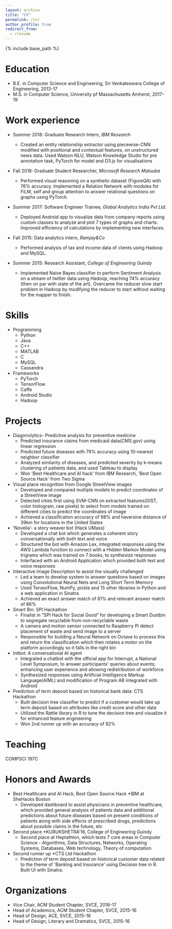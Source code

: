 ```yaml
---
layout: archive
title: "CV"
permalink: /cv/
author_profile: true
redirect_from:
  - /resume
---
```


{% include base_path %}

Education
======
* B.E. in Computer Science and Engineering, Sri Venkateswara College of Engineering, 2013-17
* M.S. in Computer Science, University pf Massachusetts Amherst, 2017-19

Work experience
======
* Summer 2018: Graduate Research Intern,
  *IBM Research*
  * Created an entity relationship extractor using piecewise-CNN modified with positional and contextual features, on unstructured news data. Used Watson NLU, Watson Knowledge Studio for pre annotation task, PyTorch for model and D3.js for visualisations

* Fall 2018: Graduate Student Researcher,
  *Microsoft Research Maluuba*
  * Performed visual reasoning on a synthetic dataset (FigureQA) with 76% accuracy. Implemented a Relation Network with modules for FiLM, self and group attention to answer relational questions on graphs using PyTorch.
  
* Summer 2017: Software Engineer Trainee,
  *Global Analytics India Pvt Ltd.*
  * Deployed Android app to visualize data from company reports using custom classes to analyze and plot 7 types of graphs and charts. Improved efficiency of calculations by implementing new interfaces.
  
* Fall 2015: Data analytics intern,
  *Ramjay&Co*
  * Performed analysis of tax and income data of clients using Hadoop and MySQL.
  
* Summer 2015: Research Assistant,
  *College of Engineering Guindy*
  * Implemented Naive Bayes classifier to perform Sentiment Analysis on a stream of twitter data using Hadoop, reaching 74% accuracy (then on par with state of the art). Overcame the reducer slow start problem in Hadoop by modifying the reducer to start without waiting for the mapper to finish.
  
Skills
======
* Programming
  * Python
  * Java
  * C++
  * MATLAB
  * C
  * MySQL
  * Cassandra
* Frameworks
  * PyTorch
  * TensorFlow
  * Caffe
  * Android Studio
  * Hadoop
  
  
Projects
======
* Diagonolytics- Predictive analysis for preventive medicine
  * Predicted insurance claims from medicaid data(CMS.gov) using linear regression
  * Predicted future diseases with 79% accuracy using 10-nearest neighbor classifier
  * Analyzed similarity of diseases, and predicted severity by k-means clustering of patients data, and used Tableau to display
  * Won 'Best Healthcare and AI hack' from IBM Research, 'Best Open Source Hack' from Two Sigma
* Visual place recognition from Google StreetView images
  * Developed and compared multiple models to predict coordinates of a StreetView image
  * Detected cities first using SVM-CNN on extracted features(GIST, color histogram, raw pixels) to select from models trained on different cities to predict the coordinates of image
  * Achieved a classification accuracy of 98% and haversine distance of 39km for locations in the United States
* ‘Novella’- a story weaver bot (Hack UMass)
  * Developed a chat bot which generates a coherent story conversationally with both text and voice
  * Structured the bot with Amazon Lex, integrated responses using the AWS Lambda function to connect with a Hidden Markov Model using trigrams which was trained on 7 books, to synthesize responses
  * Interfaced with an Android Application which provided both text and voice responses
* Interactive Image Description to assist the visually challenged
  * Led a team to develop system to answer questions based on images using Convolutional Neural Nets and Long Short Term Memory
  * Used TensorFlow, NumPy, pickle and 15 other libraries in Python and a web application in Sinatra
  * Achieved an exact answer match of 61% and relevant answer match of 86%
* Smart Bin: SPI Hackathon
  * Finalist in “SPI Hack for Social Good” for developing a Smart Dustbin to segregate recyclable from non-recyclable waste
  * A camera and motion sensor connected to Raspberry Pi detect placement of waste and send image to a server
  * Responsible for building a Neural Network on Octave to process this and return the classification which then rotates a motor on the platform accordingly so it falls in the right bin
* Intbot: A conversational AI agent
  * Integrated a chatbot with the official app for Interrupt, a National Level Symposium, to answer participants’ queries about events; enhancing user experience and allowing redistribution of workforce
  * Synthesized responses using Artificial Intelligence Markup Language(AIML) and modification of Program AB integrated with Android
* Prediction of term deposit based on historical bank data: CTS Hackathon
  * Built decision tree classifier to predict if a customer would take up term deposit based on attributes like credit score and other data
  * Utilized the Rattle library in R to tune the decision tree and visualize it for enhanced feature engineering
  * Won 2nd runner up with an accuracy of 92%
  
Teaching
======
 COMPSCI 197C
  
Honors and Awards
======
* Best Healthcare and AI Hack, Best Open Source Hack
  *IBM at SheHacks Boston
  * Developed dashboard to assist physicians in preventive healthcare, which provided general analysis of patients data and additional predictions about future diseases based on present conditions of patients along with side effects of prescribed drugs, predictions about possible claims in the future, etc
* Second place
  *KURUKSHETRA'16, College of Engineering Guindy
  * Second place at Heptathlon, which tests 7 core areas in Computer Science - Algorithms, Data Structures, Networks, Operating Systems, Databases, Web technology, Theory of computation
* Second runner up
  *CTS Ltd Hackathon
  * Prediction of term deposit based on historical customer data related to the theme of 'Banking and Insurance' using Decision tree in R. Built UI with Sinatra.


Organizations
=====
* Vice Chair, ACM Student Chapter, SVCE, 2016-17
* Head of Academics, ACM Student Chapter, SVCE, 2015-16
* Head of Design, ACE, SVCE, 2015-16
* Head of Design, Literary and Dramatics, SVCE, 2015-16
